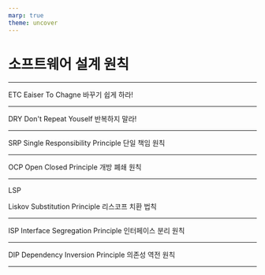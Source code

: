 ```yaml
---
marp: true
theme: uncover
---
```


# 소프트웨어 설계 원칙

---

ETC
Eaiser To Chagne
바꾸기 쉽게 하라!

---

DRY
Don't Repeat Youself
반복하지 말라!

---

SRP
Single Responsibility Principle
단일 책임 원칙

---

OCP
Open Closed Principle
개방 폐쇄 원칙

---

LSP

Liskov Substitution Principle
리스코프 치환 법칙

---

ISP
Interface Segregation Principle
인터페이스 분리 원칙

---

DIP
Dependency Inversion Principle
의존성 역전 원칙

---